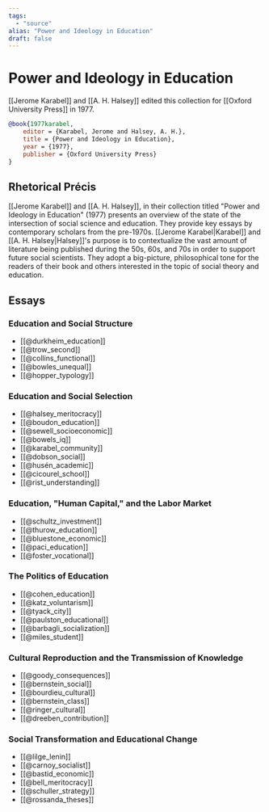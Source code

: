 ```yaml
---
tags:
  - "source"
alias: "Power and Ideology in Education"
draft: false
---
```

# Power and Ideology in Education
[[Jerome Karabel]] and [[A. H. Halsey]] edited this collection for [[Oxford University Press]] in 1977.

```bibtex
@book{1977karabel,
	editor = {Karabel, Jerome and Halsey, A. H.},
	title = {Power and Ideology in Education},
	year = {1977},
	publisher = {Oxford University Press}
}
```

## Rhetorical Précis
[[Jerome Karabel]] and [[A. H. Halsey]], in their collection titled "Power and Ideology in Education" (1977) presents an overview of the state of the intersection of social science and education. They provide key essays by contemporary scholars from the pre-1970s. [[Jerome Karabel|Karabel]] and [[A. H. Halsey|Halsey]]'s purpose is to contextualize the vast amount of literature being published during the 50s, 60s, and 70s in order to support future social scientists. They adopt a big-picture, philosophical tone for the readers of their book and others interested in the topic of social theory and education.

## Essays
### Education and Social Structure
- [[@durkheim_education]]
- [[@trow_second]]
- [[@collins_functional]]
- [[@bowles_unequal]]
- [[@hopper_typology]]

### Education and Social Selection
- [[@halsey_meritocracy]]
- [[@boudon_education]]
- [[@sewell_socioeconomic]]
- [[@bowels_iq]]
- [[@karabel_community]]
- [[@dobson_social]]
- [[@husén_academic]]
- [[@cicourel_school]]
- [[@rist_understanding]]

### Education, "Human Capital," and the Labor Market
- [[@schultz_investment]]
- [[@thurow_education]]
- [[@bluestone_economic]]
- [[@paci_education]]
- [[@foster_vocational]]

### The Politics of Education
- [[@cohen_education]]
- [[@katz_voluntarism]]
- [[@tyack_city]]
- [[@paulston_educational]]
- [[@barbagli_socialization]]
- [[@miles_student]]

### Cultural Reproduction and the Transmission of Knowledge
- [[@goody_consequences]]
- [[@bernstein_social]]
- [[@bourdieu_cultural]]
- [[@bernstein_class]]
- [[@ringer_cultural]]
- [[@dreeben_contribution]]

### Social Transformation and Educational Change
- [[@lilge_lenin]]
- [[@carnoy_socialist]]
- [[@bastid_economic]]
- [[@bell_meritocracy]]
- [[@schuller_strategy]]
- [[@rossanda_theses]]
